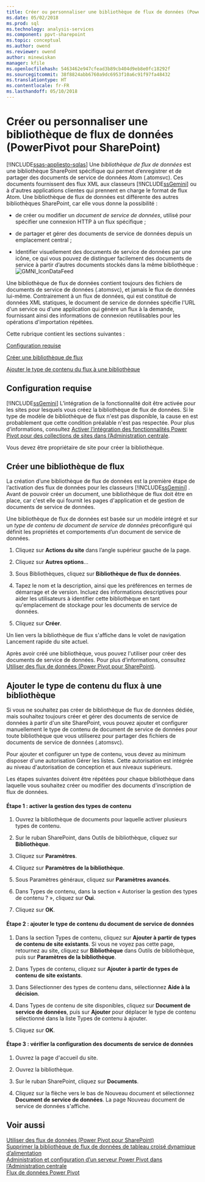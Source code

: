 ```yaml
---
title: Créer ou personnaliser une bibliothèque de flux de données (PowerPivot pour SharePoint) | Documents Microsoft
ms.date: 05/02/2018
ms.prod: sql
ms.technology: analysis-services
ms.component: ppvt-sharepoint
ms.topic: conceptual
ms.author: owend
ms.reviewer: owend
author: minewiskan
manager: kfile
ms.openlocfilehash: 5463462e947cfead3b89cb404d9eb8e0fc18292f
ms.sourcegitcommit: 38f8824abb6760a9dc6953f10a6c91f97fa48432
ms.translationtype: HT
ms.contentlocale: fr-FR
ms.lasthandoff: 05/10/2018
---
```

# <a name="create-or-customize-a-data-feed-library-power-pivot-for-sharepoint"></a>Créer ou personnaliser une bibliothèque de flux de données (PowerPivot pour SharePoint)
[!INCLUDE[ssas-appliesto-sqlas](../../includes/ssas-appliesto-sqlas.md)]
  Une *bibliothèque de flux de données* est une bibliothèque SharePoint spécifique qui permet d’enregistrer et de partager des documents de service de données Atom (.atomsvc). Ces documents fournissent des flux XML aux classeurs [!INCLUDE[ssGemini](../../includes/ssgemini-md.md)] ou à d'autres applications clientes qui prennent en charge le format de flux Atom. Une bibliothèque de flux de données est différente des autres bibliothèques SharePoint, car elle vous donne la possibilité :  
  
-   de créer ou modifier un *document de service de données*, utilisé pour spécifier une connexion HTTP à un flux spécifique ;  
  
-   de partager et gérer des documents de service de données depuis un emplacement central ;  
  
-   Identifier visuellement des documents de service de données par une icône, ce qui vous pouvez de distinguer facilement des documents de service à partir d’autres documents stockés dans la même bibliothèque : ![GMNI_IconDataFeed](../../analysis-services/power-pivot-sharepoint/media/gmni-icondatafeed.gif "GMNI_IconDataFeed")  
  
 Une bibliothèque de flux de données contient toujours des fichiers de documents de service de données (.atomsvc), et jamais le flux de données lui-même. Contrairement à un flux de données, qui est constitué de données XML statiques, le document de service de données spécifie l'URL d'un service ou d'une application qui génère un flux à la demande, fournissant ainsi des informations de connexion réutilisables pour les opérations d'importation répétées.  
  
 Cette rubrique contient les sections suivantes :  
  
 [Configuration requise](#prereq)  
  
 [Créer une bibliothèque de flux](#createlib)  
  
 [Ajouter le type de contenu du flux à une bibliothèque](#addtolib)  
  
##  <a name="prereq"></a> Configuration requise  
 [!INCLUDE[ssGemini](../../includes/ssgemini-md.md)] L’intégration de la fonctionnalité doit être activée pour les sites pour lesquels vous créez la bibliothèque de flux de données. Si le type de modèle de bibliothèque de flux n'est pas disponible, la cause en est probablement que cette condition préalable n'est pas respectée. Pour plus d’informations, consultez [Activer l’intégration des fonctionnalités Power Pivot pour des collections de sites dans l’Administration centrale](../../analysis-services/power-pivot-sharepoint/activate-power-pivot-integration-for-site-collections-in-ca.md).  
  
 Vous devez être propriétaire de site pour créer la bibliothèque.  
  
##  <a name="createlib"></a> Créer une bibliothèque de flux  
 La création d’une bibliothèque de flux de données est la première étape de l’activation des flux de données pour les classeurs [!INCLUDE[ssGemini](../../includes/ssgemini-md.md)] . Avant de pouvoir créer un document, une bibliothèque de flux doit être en place, car c'est elle qui fournit les pages d'application et de gestion de documents de service de données.  
  
 Une bibliothèque de flux de données est basée sur un modèle intégré et sur un *type de contenu de document de service de données* préconfiguré qui définit les propriétés et comportements d’un document de service de données.  
  
1.  Cliquez sur **Actions du site** dans l’angle supérieur gauche de la page.  
  
2.  Cliquez sur **Autres options**…  
  
3.  Sous Bibliothèques, cliquez sur **Bibliothèque de flux de données**.  
  
4.  Tapez le nom et la description, ainsi que les préférences en termes de démarrage et de version. Incluez des informations descriptives pour aider les utilisateurs à identifier cette bibliothèque en tant qu'emplacement de stockage pour les documents de service de données.  
  
5.  Cliquez sur **Créer**.  
  
 Un lien vers la bibliothèque de flux s'affiche dans le volet de navigation Lancement rapide du site actuel.  
  
 Après avoir créé une bibliothèque, vous pouvez l'utiliser pour créer des documents de service de données. Pour plus d’informations, consultez [Utiliser des flux de données &#40;Power Pivot pour SharePoint&#41;](../../analysis-services/power-pivot-sharepoint/use-data-feeds-power-pivot-for-sharepoint.md).  
  
##  <a name="addtolib"></a> Ajouter le type de contenu du flux à une bibliothèque  
 Si vous ne souhaitez pas créer de bibliothèque de flux de données dédiée, mais souhaitez toujours créer et gérer des documents de service de données à partir d'un site SharePoint, vous pouvez ajouter et configurer manuellement le type de contenu de document de service de données pour toute bibliothèque que vous utiliserez pour partager des fichiers de documents de service de données (.atomsvc).  
  
 Pour ajouter et configurer un type de contenu, vous devez au minimum disposer d'une autorisation Gérer les listes. Cette autorisation est intégrée au niveau d'autorisation de conception et aux niveaux supérieurs.  
  
 Les étapes suivantes doivent être répétées pour chaque bibliothèque dans laquelle vous souhaitez créer ou modifier des documents d'inscription de flux de données.  
  
#### <a name="step-1-enable-content-type-management"></a>Étape 1 : activer la gestion des types de contenu  
  
1.  Ouvrez la bibliothèque de documents pour laquelle activer plusieurs types de contenu.  
  
2.  Sur le ruban SharePoint, dans Outils de bibliothèque, cliquez sur **Bibliothèque**.  
  
3.  Cliquez sur **Paramètres**.  
  
4.  Cliquez sur **Paramètres de la bibliothèque**.  
  
5.  Sous Paramètres généraux, cliquez sur **Paramètres avancés**.  
  
6.  Dans Types de contenu, dans la section « Autoriser la gestion des types de contenu ? », cliquez sur **Oui**.  
  
7.  Cliquez sur **OK**.  
  
#### <a name="step-2-add-the-data-service-document-content-type"></a>Étape 2 : ajouter le type de contenu du document de service de données  
  
1.  Dans la section Types de contenu, cliquez sur **Ajouter à partir de types de contenu de site existants**. Si vous ne voyez pas cette page, retournez au site, cliquez sur **Bibliothèque** dans Outils de bibliothèque, puis sur **Paramètres de la bibliothèque**.  
  
2.  Dans Types de contenu, cliquez sur **Ajouter à partir de types de contenu de site existants**.  
  
3.  Dans Sélectionner des types de contenu dans, sélectionnez **Aide à la décision**.  
  
4.  Dans Types de contenu de site disponibles, cliquez sur **Document de service de données**, puis sur **Ajouter** pour déplacer le type de contenu sélectionné dans la liste Types de contenu à ajouter.  
  
5.  Cliquez sur **OK**.  
  
#### <a name="step-3-verify-data-service-document-configuration"></a>Étape 3 : vérifier la configuration des documents de service de données  
  
1.  Ouvrez la page d'accueil du site.  
  
2.  Ouvrez la bibliothèque.  
  
3.  Sur le ruban SharePoint, cliquez sur **Documents**.  
  
4.  Cliquez sur la flèche vers le bas de Nouveau document et sélectionnez **Document de service de données**. La page Nouveau document de service de données s'affiche.  
  
## <a name="see-also"></a>Voir aussi  
 [Utiliser des flux de données &#40;Power Pivot pour SharePoint&#41;](../../analysis-services/power-pivot-sharepoint/use-data-feeds-power-pivot-for-sharepoint.md)   
 [Supprimer la bibliothèque de flux de données de tableau croisé dynamique d’alimentation](../../analysis-services/power-pivot-sharepoint/delete-a-power-pivot-data-feed-library.md)   
 [Administration et configuration d’un serveur Power Pivot dans l’Administration centrale](../../analysis-services/power-pivot-sharepoint/power-pivot-server-administration-and-configuration-in-central-administration.md)   
 [Flux de données Power Pivot](../../analysis-services/power-pivot-sharepoint/power-pivot-data-feeds.md)  
  
  
